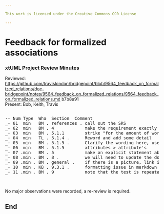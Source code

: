 ```yaml
---

This work is licensed under the Creative Commons CC0 License

---
```


# Feedback for formalized associations
### xtUML Project Review Minutes

Reviewed: https://github.com/travislondon/bridgepoint/blob/9564_feedback_on_formalized_relations/doc-bridgepoint/notes/9564_feedback_on_formalized_relations/9564_feedback_on_formalized_relations.md b7b8a91       
Present:  Bob, Keith, Travis

<pre>

-- Num Type  Who  Section  Comment
_- 01  min   BM . references . call out the SRS
_- 02  min   BM . 4            make the requirement exactly as in the SRS
_- 03  min   BM . 5.1.1        strike "for the amount of work", also note that some people are color blind
_- 04  min   TL . 5.1.4 .      Reword and add some detail
_- 05  min   BM . 5.1.5 .      Clarify the wording here, use "shall be" instead of "can be"
_- 06  min   BM . 5.1.5        attributes > attribute's
_- 07 .min   BM . 5            make an explicit statement about which approach is selected
_- 08 .min . BM . 8 .          we will need to update the documentation somewhere to note this new feature
_- 09 .min . BM . general .    if there is a picture, link it or even embed it
_- 10  min . KB . 9.3.1 .      formatting issue in markdown
_- 11 .min . BM . 9            note that the test is repeatable for each association type  


</pre>
   
No major observations were recorded, a re-review is required.


End
---
